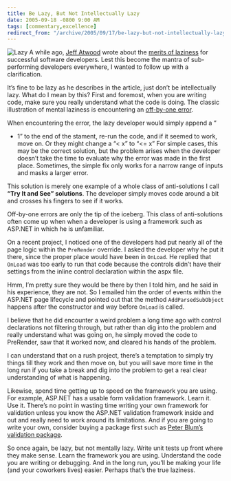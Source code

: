 ```yaml
---
title: Be Lazy, But Not Intellectually Lazy
date: 2005-09-18 -0800 9:00 AM
tags: [commentary,excellence]
redirect_from: "/archive/2005/09/17/be-lazy-but-not-intellectually-lazy.aspx/"
---
```


![Lazy](https://haacked.com/images/HomerLazy.jpg) A while ago, [Jeff
Atwood](http://www.codinghorror.com/blog/) wrote about the [merits of
laziness](http://www.codinghorror.com/blog/archives/000373.html) for
successful software developers. Lest this become the mantra of
sub-performing developers everywhere, I wanted to follow up with a
clarification.

It’s fine to be lazy as he describes in the article, just don’t be
intellectually lazy. What do I mean by this? First and foremost, when
you are writing code, make sure you really understand what the code is
doing. The classic illustration of mental laziness is encountering an
[off-by-one error](http://en.wikipedia.org/wiki/Off-by-one_error).

When encountering the error, the lazy developer would simply append a “
+ 1” to the end of the stament, re-run the code, and if it seemed to
work, move on. Or they might change a “< x” to “<= x” For simple
cases, this may be the correct solution, but the problem arises when the
developer doesn’t take the time to evaluate why the error was made in
the first place. Sometimes, the simple fix only works for a narrow range
of inputs and masks a larger error.

This solution is merely one example of a whole class of anti-solutions I
call **“Try It and See” solutions**. The developer simply moves code
around a bit and crosses his fingers to see if it works.

Off-by-one errors are only the tip of the iceberg. This class of
anti-solutions often come up when when a developer is using a framework
such as ASP.NET in which he is unfamiliar.

On a recent project, I noticed one of the developers had put nearly all
of the page logic within the `PreRender` override. I asked the developer
why he put it there, since the proper place would have been in `OnLoad`.
He replied that `OnLoad` was too early to run that code because the
controls didn’t have their settings from the inline control declaration
within the aspx file.

Hmm, I’m pretty sure they would be there by then I told him, and he said
in his experience, they are not. So I emailed him the order of events
within the ASP.NET page lifecycle and pointed out that the method
`AddParsedSubObject` happens after the constructor and way before
`OnLoad` is called.

I believe that he did encounter a weird problem a long time ago with
control declarations not filtering through, but rather than dig into the
problem and really understand what was going on, he simply moved the
code to PreRender, saw that it worked now, and cleared his hands of the
problem.

I can understand that on a rush project, there’s a temptation to simply
try things till they work and then move on, but you will save more time
in the long run if you take a break and dig into the problem to get a
real clear understanding of what is happening.

Likewise, spend time getting up to speed on the framework you are using.
For example, ASP.NET has a usable form validation framework. Learn it.
Use it. There’s no point in wasting time writing your own framework for
validation unless you know the ASP.NET validation framework inside and
out and really need to work around its limitations. And if you are going
to write your own, consider buying a package first such as [Peter Blum’s
validation package](http://www.peterblum.com/vam/home.aspx).

So once again, be lazy, but not mentally lazy. Write unit tests up front
where they make sense. Learn the framework you are using. Understand the
code you are writing or debugging. And in the long run, you’ll be making
your life (and your coworkers lives) easier. Perhaps that’s the true
laziness.
